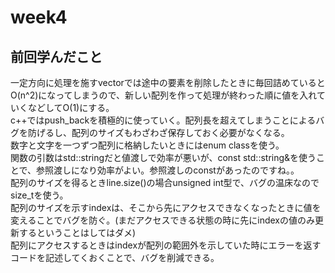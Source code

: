 # week4
## 前回学んだこと
一定方向に処理を施すvectorでは途中の要素を削除したときに毎回詰めているとO(n^2)になってしまうので、新しい配列を作って処理が終わった順に値を入れていくなどしてO(1)にする。  
c++ではpush_backを積極的に使っていく。配列長を超えてしまうことによるバグを防げるし、配列のサイズもわざわざ保存しておく必要がなくなる。  
数字と文字を一つずつ配列に格納したいときにはenum classを使う。  
関数の引数はstd::stringだと値渡しで効率が悪いが、const std::string&を使うことで、参照渡しになり効率がよい。参照渡しのconstがあったのですね。。  
配列のサイズを得るときline.size()の場合unsigned int型で、バグの温床なのでsize_tを使う。  
配列のサイズを示すindexは、そこから先にアクセスできなくなったときに値を変えることでバグを防ぐ。(まだアクセスできる状態の時に先にindexの値のみ更新するということはしてはダメ)  
配列にアクセスするときはindexが配列の範囲外を示していた時にエラーを返すコードを記述してくおくことで、バグを削減できる。  
